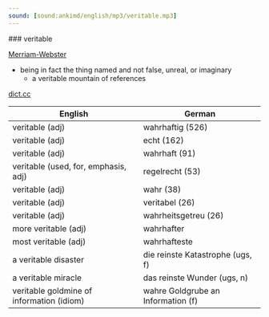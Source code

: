 ```yaml
---
sound: [sound:ankimd/english/mp3/veritable.mp3]
---
```


\### veritable

[Merriam-Webster](https://www.merriam-webster.com/dictionary/veritable)

- being in fact the thing named and not false, unreal, or imaginary
    - a veritable mountain of references

[dict.cc](https://www.dict.cc/veritable)

| English        | German       |
| -------------- | ------------ |
| veritable (adj) | wahrhaftig (526) |
| veritable (adj) | echt (162) |
| veritable (adj) | wahrhaft (91) |
| veritable (used, for, emphasis, adj) | regelrecht (53) |
| veritable (adj) | wahr (38) |
| veritable (adj) | veritabel (26) |
| veritable (adj) | wahrheitsgetreu (26) |
| more veritable (adj) | wahrhafter |
| most veritable (adj) | wahrhafteste |
| a veritable disaster | die reinste Katastrophe (ugs, f) |
| a veritable miracle | das reinste Wunder (ugs, n) |
| veritable goldmine of information (idiom) | wahre Goldgrube an Information (f) |
